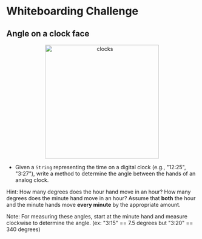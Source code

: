 # Whiteboarding Challenge

## Angle on a clock face

<p align="center">
  <img src="https://curriculum-content.s3.amazonaws.com/module-1/whiteboard-challenge/clock-hand-angle/Image_119_ClockHandAngle.png" alt="clocks" width="300"/>
</p>

* Given a `String` representing the time on a digital clock (e.g., "12:25", "3:27"), write a method to determine the angle between the hands of an analog clock.

Hint: How many degrees does the hour hand move in an hour? How many degrees does the minute hand move in an hour?
Assume that **both** the hour and the minute hands move **every minute** by the appropriate amount.

Note: For measuring these angles, start at the minute hand and measure clockwise to determine the angle. (ex: "3:15" == 7.5 degrees but "3:20" == 340 degrees) 